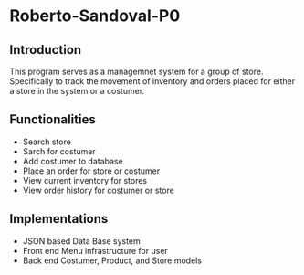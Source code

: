 # Roberto-Sandoval-P0
## Introduction
This program serves as a managemnet system for a group of store. Specifically to track the movement of inventory and orders placed
for either a store in the system or a costumer.
## Functionalities
- Search store
- Sarch for costumer
- Add costumer to database
- Place an order for store or costumer
- View current inventory for stores
- View order history for costumer or store
## Implementations
- JSON based Data Base system
- Front end Menu infrastructure for user
- Back end Costumer, Product, and Store models
